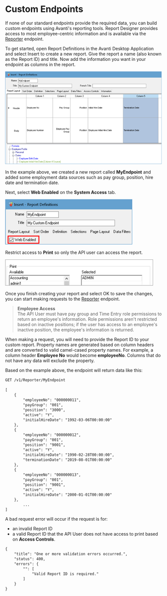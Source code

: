 # Custom Endpoints

If none of our standard endpoints provide the required data, you can build custom endpoints using Avanti's reporting tools. Report Designer provides access to most employee-centric information and is available via the [Reporter](https://avanti.stoplight.io/docs/avanti-api/b3A6NjA3NTk0Nw-get-report-data) endpoint.

To get started, open Report Definitions in the Avanti Desktop Application and select Insert to create a new report. Give the report a name (also known as the Report ID) and title. Now add the information you want in your endpoint as columns in the report.

![New report example.](../assets/images/CustomReport.png)

In the example above, we created a new report called **MyEndpoint** and added some employment data sources such as pay group, position, hire date and termination date. 

Next, select **Web Enabled** on the **System Access** tab. 

![Web enable report example.](../assets/images/CustomWebEnabled.png)

Restrict access to **Print** so only the API user can access the report. 

![User group permissions example.](../assets/images/CustomUserGroups.png)

Once you finish creating your report and select OK to save the changes, you can start making requests to the [Reporter](https://avanti.stoplight.io/docs/avanti-api/b3A6NjA3NTk0Nw-get-report-data) endpoint. 

<!-- theme: info -->
><b>Employee Access</b><br>
>The API User must have pay group and Time Entry role permissions to return an employee's information. Role permissions aren't restricted based on inactive positions; if the user has access to an employee's inactive position, the employee's information is returned. 

When making a request, you will need to provide the Report ID to your custom report. Property names are generated based on column headers and are converted to valid camel-cased property names. For example, a column header **Employee No** would become **employeeNo**. Columns that do not have any data will exclude the property.

Based on the example above, the endpoint will return data like this:

```
GET /v1/Reporter/MyEndpoint

[
    {
        "employeeNo": "000000011",
        "payGroup": "001",
        "position": "3000",
        "active": "Y",
        "initialHireDate": "1992-03-06T00:00:00"
    },
    {
        "employeeNo": "000000012",
        "payGroup": "001",
        "position": "9001",
        "active": "Y",
        "initialHireDate": "1990-02-28T00:00:00",
        "terminationDate": "2019-08-01T00:00:00"
    },
    {
        "employeeNo": "000000013",
        "payGroup": "001",
        "position": "9001",
        "active": "Y",
        "initialHireDate": "2000-01-01T00:00:00"
    },
		...
]
```

A bad request error will occur if the request is for:
- an invalid Report ID
- a valid Report ID that the API User does not have access to print based on **Access Controls**.

```
{
    "title": "One or more validation errors occurred.",
    "status": 400,
    "errors": {
        "": [
            "Valid Report ID is required."
        ]
    }
}
```
